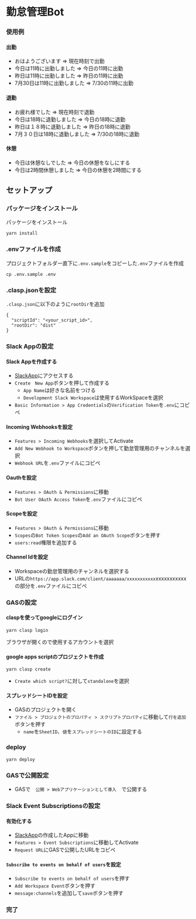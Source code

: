 # 勤怠管理Bot

### 使用例

#### 出勤

- おはようございます => 現在時刻で出勤
- 今日は11時に出勤しました => 今日の11時に出勤
- 昨日は11時に出勤しました => 昨日の11時に出勤
- 7月30日は11時に出勤しました => 7/30の11時に出勤

#### 退勤

- お疲れ様でした => 現在時刻で退勤
- 今日は18時に退勤しました => 今日の18時に退勤
- 昨日は１８時に退勤しました => 昨日の18時に退勤
- 7月３０日は18時に退勤しました => 7/30の18時に退勤

#### 休憩

- 今日は休憩なしでした => 今日の休憩をなしにする
- 今日は2時間休憩しました => 今日の休憩を2時間にする

## セットアップ

### パッケージをインストール
パッケージをインストール
```
yarn install
```

### .envファイルを作成
プロジェクトフォルダー直下に`.env.sample`をコピーした`.env`ファイルを作成
```
cp .env.sample .env
```

### .clasp.jsonを設定
`.clasp.json`に以下のように`rootDir`を追加
```
{
  "scriptId": "<your_script_id>",
  "rootDir": "dist"
}
```

### Slack Appの設定

#### Slack Appを作成する
- [SlackApp](https://api.slack.com/apps)にアクセスする
- `Create　New App`ボタンを押して作成する
  - `App Name`は好きな名前をつける
  - `Development Slack Workspace`は使用するWorkSpaceを選択
- `Basic Information > App Credentials`の`Verification Token`を`.env`にコピペ

#### Incoming Webhooksを設定
- `Features > Incoming Webhooks`を選択してActivate
- `Add New Webhook to Workspace`ボタンを押して勤怠管理用のチャンネルを選択
- `Webhook URL`を`.env`ファイルにコピペ

#### Oauthを設定
- `Features > OAuth & Permissions`に移動
- `Bot User OAuth Access Token`を`.env`ファイルにコピペ

#### Scopeを設定
- `Features > OAuth & Permissions`に移動
- `Scopes`の`Bot Token Scopes`の`Add an OAuth Scope`ボタンを押す
- `users:read`権限を追加する

#### Channel Idを設定
- Workspaceの勤怠管理用のチャンネルを選択する
- URLの`https://app.slack.com/client/aaaaaaa/xxxxxxxxxxx`xxxxxxxxxxxの部分を`.env`ファイルにコピペ

### GASの設定

#### claspを使ってgoogleにログイン

```
yarn clasp login
```
ブラウザが開くので使用するアカウントを選択

#### google apps scriptのプロジェクトを作成

```
yarn clasp create
```

- `Create which script?`に対して`standalone`を選択

#### スプレッドシートIDを設定
- GASのプロジェクトを開く
- `ファイル > プロジェクトのプロパティ > スクリプトプロパティ`に移動して`行を追加`ボタンを押す
  - `name`を`SheetID`、`値`を`スプレッドシートのID`に設定する

### deploy
```
yarn deploy
```

### GASで公開設定

- GASで　`公開 > Webアプリケーションとして導入`　で公開する

### Slack Event Subscriptionsの設定

#### 有効化する

- [SlackApp](https://api.slack.com/apps)の作成したAppに移動
- `Features > Event Subscriptions`に移動してActivate
- `Request URL`にGASで公開したURLをコピペ

#### `Subscribe to events on behalf of users`を設定
- `Subscribe to events on behalf of users`を押す
- `Add Workspace Event`ボタンを押す
- `message:channels`を追加して`save`ボタンを押す

### 完了
